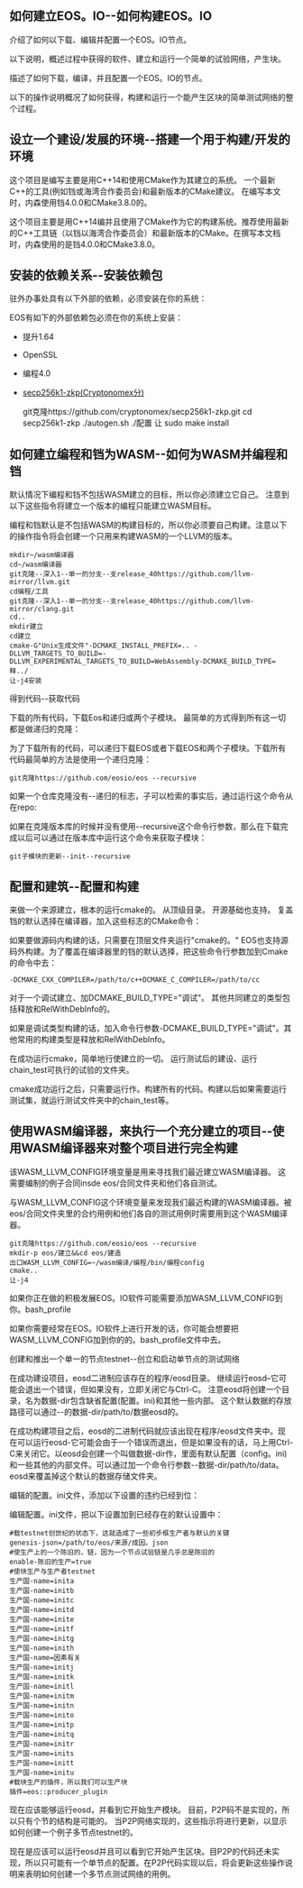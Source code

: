 ## 如何建立EOS。IO--如何构建EOS。IO

介绍了如何以下载、编辑并配置一个EOS。IO节点。

以下说明，概述过程中获得的软件、建立和运行一个简单的试验网络，产生块。

描述了如何下载，编译，并且配置一个EOS。IO的节点。

以下的操作说明概况了如何获得，构建和运行一个能产生区块的简单测试网络的整个过程。

## 设立一个建设/发展的环境--搭建一个用于构建/开发的环境

这个项目是编写主要是用C++14和使用CMake作为其建立的系统。 一个最新C++的工具(例如铛或海湾合作委员会)和最新版本的CMake建议。 在编写本文时，内森使用铛4.0.0和CMake3.8.0的。

这个项目主要是用C++14编并且使用了CMake作为它的构建系统。推荐使用最新的C++工具链（以铛以海湾合作委员会）和最新版本的CMake。在撰写本文档时，内森使用的是铛4.0.0和CMake3.8.0。

## 安装的依赖关系--安装依赖包

驻外办事处具有以下外部的依赖，必须安装在你的系统：

EOS有如下的外部依赖包必须在你的系统上安装：

- 提升1.64
- OpenSSL
- 编程4.0
- [secp256k1-zkp(Cryptonomex分)](https://github.com/cryptonomex/secp256k1-zkp)

    git克隆https://github.com/cryptonomex/secp256k1-zkp.git
    cd secp256k1-zkp
    ./autogen.sh
    ./配置
    让
    sudo make install
    

## 如何建立编程和铛为WASM--如何为WASM并编程和铛

默认情况下编程和铛不包括WASM建立的目标，所以你必须建立它自己。 注意到以下这些指令将建立一个版本的编程只能建立WASM目标。

编程和铛默认是不包括WASM的构建目标的，所以你必须要自己构建。注意以下的操作指令将会创建一个只用来构建WASM的一个LLVM的版本。

    mkdir~/wasm编译器
    cd~/wasm编译器
    git克隆--深入1--单一的分支--支release_40https://github.com/llvm-mirror/llvm.git
    cd编程/工具
    git克隆--深入1--单一的分支--支release_40https://github.com/llvm-mirror/clang.git
    cd..
    mkdir建立
    cd建立
    cmake-G"Unix生成文件"-DCMAKE_INSTALL_PREFIX=.. -DLLVM_TARGETS_TO_BUILD=-DLLVM_EXPERIMENTAL_TARGETS_TO_BUILD=WebAssembly-DCMAKE_BUILD_TYPE=释../
    让-j4安装
    

得到代码--获取代码

下载的所有代码，下载Eos和递归或两个子模块。 最简单的方式得到所有这一切都是做递归的克隆：

为了下载所有的代码，可以递归下载EOS或者下载EOS和两个子模块。下载所有代码最简单的方法是使用一个递归克隆：

    git克隆https://github.com/eosio/eos --recursive
    

如果一个仓库克隆没有--递归的标志，子可以检索的事实后，通过运行这个命令从在repo:

如果在克隆版本库的时候并没有使用--recursive这个命令行参数，那么在下载完成以后可以通过在版本库中运行这个命令来获取子模块：

    git子模块的更新--init--recursive
    

## 配置和建筑--配置和构建

来做一个来源建立，根本的运行cmake的。 从顶级目录。 开源基础也支持。 复盖铛的默认选择在编译器，加入这些标志的CMake命令：

如果要做源码内构建的话，只需要在顶层文件夹运行"cmake的。" EOS也支持源码外构建。为了覆盖在编译器里的铛的默认选择，把这些命令行参数加到Cmake的命令中去：

    -DCMAKE_CXX_COMPILER=/path/to/c++DCMAKE_C_COMPILER=/path/to/cc
    

对于一个调试建立、加DCMAKE_BUILD_TYPE="调试"。 其他共同建立的类型包括释放和RelWithDebInfo的。

如果是调试类型构建的话，加入命令行参数-DCMAKE_BUILD_TYPE="调试"。其他常用的构建类型是释放和RelWithDebInfo。

在成功运行cmake，简单地行使建立的一切。 运行测试后的建设、运行chain_test可执行的试验的文件夹。

cmake成功运行之后，只需要运行作。构建所有的代码。构建以后如果需要运行测试集，就运行测试文件夹中的chain_test等。

## 使用WASM编译器，来执行一个充分建立的项目--使用WASM编译器来对整个项目进行完全构建

该WASM_LLVM_CONFIG环境变量是用来寻找我们最近建立WASM编译器。 这需要编制的例子合同insde eos/合同文件夹和他们各自测试。

与WASM_LLVM_CONFIG这个环境变量来发现我们最近构建的WASM编译器。被eos/合同文件夹里的合约用例和他们各自的测试用例时需要用到这个WASM编译器。

    git克隆https://github.com/eosio/eos --recursive
    mkdir-p eos/建立&&cd eos/建造
    出口WASM_LLVM_CONFIG=~/wasm编译/编程/bin/编程config 
    cmake..
    让-j4
    

如果你正在做的积极发展EOS。IO软件可能需要添加WASM_LLVM_CONFIG到你。bash_profile

如果你需要经常在EOS。IO软件上进行开发的话，你可能会想要把WASM_LLVM_CONFIG加到你的的。bash_profile文件中去。

创建和推出一个单一的节点testnet--创立和启动单节点的测试网络

在成功建设项目，eosd二进制应该存在的程序/eosd目录。 继续运行eosd–它可能会退出一个错误，但如果没有，立即关闭它与Ctrl-C。 注意eosd将创建一个目录，名为数据-dir包含缺省配置(配置。ini)和其他一些内部。 这个默认数据的存放路径可以通过--的数据-dir/path/to/数据eosd的。

在成功构建项目之后，eosd的二进制代码就应该出现在程序/eosd文件夹中。现在可以运行eosd-它可能会由于一个错误而退出，但是如果没有的话，马上用Ctrl-C来关闭它。以eosd会创建一个叫做数据-dir作，里面有默认配置（config。ini)和一些其他的内部文件。可以通过加一个命令行参数--数据-dir/path/to/data。eosd来覆盖掉这个默认的数据存储文件夹。

编辑的配置。ini文件，添加以下设置的违约已经到位：

编辑配置。ini文件，把以下设置加到已经存在的默认设置中：

    #载testnet创世纪的状态下，这就造成了一些初步框生产者与默认的关键
    genesis-json=/path/to/eos/来源/成因。json
    #使生产上的一个陈旧的，链，因为一个节点试验链是几乎总是陈旧的
    enable-陈旧的生产=true
    #使块生产与生产者testnet
    生产国-name=inita
    生产国-name=initb
    生产国-name=initc
    生产国-name=initd
    生产国-name=inite
    生产国-name=initf
    生产国-name=initg
    生产国-name=inith
    生产国-name=因素有关
    生产国-name=initj
    生产国-name=initk
    生产国-name=initl
    生产国-name=initm
    生产国-name=initn
    生产国-name=inito
    生产国-name=initp
    生产国-name=initq
    生产国-name=initr
    生产国-name=inits
    生产国-name=initt
    生产国-name=initu
    #载块生产的插件，所以我们可以生产块
    插件=eos::producer_plugin
    

现在应该能够运行eosd，并看到它开始生产模块。 目前，P2P码不是实现的，所以只有个节的结构是可能的。 当P2P网络实现的，这些指示将进行更新，以显示如何创建一个例子多节点testnet的。

现在是应该可以运行eosd并且可以看到它开始产生区块。目P2P的代码还未实现，所以只可能有一个单节点的配置。在P2P代码实现以后，将会更新这些操作说明来表明如何创建一个多节点测试网络的用例。